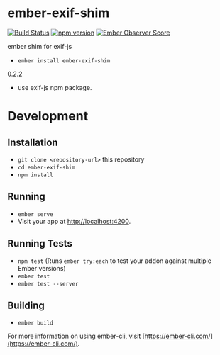 # ember-exif-shim

[![Build Status](https://travis-ci.org/systembugtj/ember-exif-shim.svg?branch=master)](https://travis-ci.org/systembugtj/ember-exif-shim)
[![npm version](https://badge.fury.io/js/ember-exif-shim.svg)](https://badge.fury.io/js/ember-exif-shim)
[![Ember Observer Score](https://emberobserver.com/badges/ember-exif-shim.svg)](https://emberobserver.com/addons/ember-exif-shim)

ember shim for exif-js

* `ember install ember-exif-shim`

0.2.2
* use exif-js npm package.

# Development

## Installation

* `git clone <repository-url>` this repository
* `cd ember-exif-shim`
* `npm install`

## Running

* `ember serve`
* Visit your app at [http://localhost:4200](http://localhost:4200).

## Running Tests

* `npm test` (Runs `ember try:each` to test your addon against multiple Ember versions)
* `ember test`
* `ember test --server`

## Building

* `ember build`

For more information on using ember-cli, visit [https://ember-cli.com/](https://ember-cli.com/).
